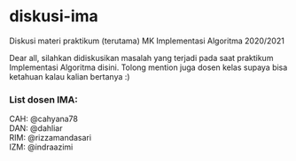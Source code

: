 # diskusi-ima
Diskusi materi praktikum (terutama) MK Implementasi Algoritma 2020/2021

Dear all, silahkan didiskusikan masalah yang terjadi pada saat praktikum Implementasi Algoritma disini.
Tolong mention juga dosen kelas supaya bisa ketahuan kalau kalian bertanya :)

### List dosen IMA:<br/>
CAH: @cahyana78<br/>
DAN: @dahliar<br/>
RIM: @rizzamandasari<br/>
IZM: @indraazimi<br/>
